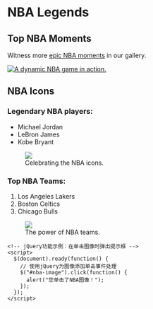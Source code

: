 <!DOCTYPE html>
<html>
  <head>
    <title>NBA Legends</title>
    <!-- 引入jQuery库 -->
    <script src="https://code.jquery.com/jquery-3.6.0.min.js"></script>
  </head>
  <body>
    <main>
      <h1>NBA Legends</h1>
      <section>
        <h2>Top NBA Moments</h2>
        <p>Witness more <a target="_blank" href="https://nba.com">epic NBA moments</a> in our gallery.</p>
        <a href="https://nba.com">
          <img id="nba-image" src="https://ichef.bbci.co.uk/onesport/cps/624/cpsprodpb/1139B/production/_110655507_kb.jpg" alt="A dynamic NBA game in action.">
        </a>
      </section>
      <section>
        <h2>NBA Icons</h2>
        <h3>Legendary NBA players:</h3>
        <ul>
          <li>Michael Jordan</li>
          <li>LeBron James</li>
          <li>Kobe Bryant</li>
          <!-- Add more NBA players here -->
        </ul>
        <figure>
          <img src="https://cdn.nba.com/manage/2021/08/michael-jordan-looks.jpg">
          <figcaption>Celebrating the NBA icons.</figcaption>
        </figure>
        <h3>Top NBA Teams:</h3>
        <ol>
          <li>Los Angeles Lakers</li>
          <li>Boston Celtics</li>
          <li>Chicago Bulls</li>
          <!-- Add more NBA teams here -->
        </ol>
        <figure>
          <img src="https://media.zenfs.com/en/sportsv.net/c2aa805bf81ac2dc5318b34ae72417e1">
          <figcaption>The power of NBA teams.</figcaption>
        </figure>
      </section>
    </main>

    <!-- jQuery功能示例：在单击图像时弹出提示框 -->
    <script>
      $(document).ready(function() {
        // 使用jQuery为图像添加单击事件处理
        $("#nba-image").click(function() {
          alert("您单击了NBA图像！");
        });
      });
    </script>
  </body>
</html>

